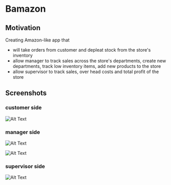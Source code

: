 # Bamazon
## Motivation
Creating Amazon-like app that
 * will take orders from customer and depleat stock from the store's inventory
 * allow manager to track sales across the store's departments, create new departments, track low inventory items, add new products to the store
 * allow supervisor to track sales, over head costs and total profit of the store
 
## Screenshots
 ### customer side
  ![Alt Text](https://user-images.githubusercontent.com/47117323/59130806-7971f580-893e-11e9-874a-84ae68b4c2a6.gif)
  
  ### manager side
  ![Alt Text](https://user-images.githubusercontent.com/47117323/59132206-8b559780-8942-11e9-824c-bd70534acedf.gif)
  
  ![Alt Text](https://user-images.githubusercontent.com/47117323/59132208-8db7f180-8942-11e9-9d54-386f4e76fdfc.gif)
  
  ### supervisor side
  
  ![Alt Text](https://user-images.githubusercontent.com/47117323/59132461-4120e600-8943-11e9-9366-cffa1001f810.gif)
